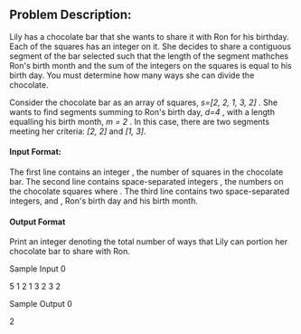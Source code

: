 ## Problem Description:

Lily has a chocolate bar that she wants to share it with Ron for his birthday. Each of the squares has an integer on it. She decides to share a contiguous segment of the bar selected such that the length of the segment mathches Ron's birth month and the sum of the integers on the squares is equal to his birth day. You must determine how many ways she can divide the chocolate.

Consider the chocolate bar as an array of squares, _s=[2, 2, 1, 3, 2]_ . She wants to find segments summing to Ron's birth day, _d=4_ , with a length equalling his birth month, _m = 2_ . In this case, there are two segments meeting her criteria: _[2, 2]_ and _[1, 3]_.
#### Input Format:

The first line contains an integer , the number of squares in the chocolate bar. 
The second line contains  space-separated integers , the numbers on the chocolate squares where . 
The third line contains two space-separated integers,  and , Ron's birth day and his birth month.

#### Output Format

Print an integer denoting the total number of ways that Lily can portion her chocolate bar to share with Ron.

Sample Input 0

5
1 2 1 3 2
3 2

Sample Output 0

2
